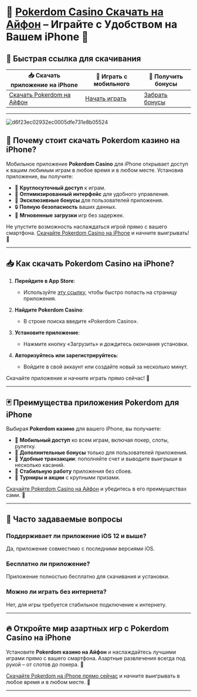 # 📱 [Pokerdom Casino Скачать на Айфон](https://brandplay.link/Bxg7SC7H) – Играйте с Удобством на Вашем iPhone 🎰

## 🔗 Быстрая ссылка для скачивания

| 📥 **Скачать приложение на iPhone** | 🚀 **Играть с мобильного** | 🎁 **Получить бонусы** |
|-------------------------------------|---------------------------|------------------------|
| [Скачать Pokerdom на Айфон](https://brandplay.link/Bxg7SC7H) | [Начать играть](https://brandplay.link/Bxg7SC7H) | [Забрать бонусы](https://brandplay.link/Bxg7SC7H) |

---
![d6f23ec02932ec0005dfe731e8b05524](https://github.com/user-attachments/assets/226f18f7-37c6-44b6-b01f-3726f3a23ae6)

## 🎯 Почему стоит скачать Pokerdom казино на iPhone?

Мобильное приложение **Pokerdom Casino** для iPhone открывает доступ к вашим любимым играм в любое время и в любом месте. Установив приложение, вы получите:

- 🎰 **Круглосуточный доступ** к играм.
- 📱 **Оптимизированный интерфейс** для удобного управления.
- 💎 **Эксклюзивные бонусы** для пользователей приложения.
- 🔒 **Полную безопасность** ваших данных.
- 🚀 **Мгновенные загрузки** игр без задержек.

Не упустите возможность наслаждаться игрой прямо с вашего смартфона. [Скачайте Pokerdom Casino на iPhone](https://brandplay.link/Bxg7SC7H) и начните выигрывать! 🎉

---

## 📥 Как скачать Pokerdom Casino на iPhone?

1. **Перейдите в App Store**:
   - Используйте [эту ссылку](https://brandplay.link/Bxg7SC7H), чтобы быстро попасть на страницу приложения.

2. **Найдите Pokerdom Casino**:
   - В строке поиска введите «Pokerdom Casino».

3. **Установите приложение**:
   - Нажмите кнопку «Загрузить» и дождитесь окончания установки.

4. **Авторизуйтесь или зарегистрируйтесь**:
   - Войдите в свой аккаунт или создайте новый за несколько минут.

Скачайте приложение и начните играть прямо сейчас! 🎲

---

## 🃏 Преимущества приложения Pokerdom для iPhone

Выбирая **Pokerdom казино** для вашего iPhone, вы получаете:

- 📱 **Мобильный доступ** ко всем играм, включая покер, слоты, рулетку.
- 🎁 **Дополнительные бонусы** только для пользователей приложения.
- 💸 **Удобные транзакции**: пополняйте счет и выводите выигрыши в несколько касаний.
- 🔄 **Стабильную работу** приложения без сбоев.
- 🚀 **Турниры и акции** с крупными призами.

[Скачайте Pokerdom Casino на Айфон](https://brandplay.link/Bxg7SC7H) и убедитесь в его преимуществах сами. 💎

---

## 🎰 Часто задаваемые вопросы

### Поддерживает ли приложение iOS 12 и выше?
Да, приложение совместимо с последними версиями iOS.

### Бесплатно ли приложение?
Приложение полностью бесплатно для скачивания и установки.

### Можно ли играть без интернета?
Нет, для игры требуется стабильное подключение к интернету.

---

## 🔥 Откройте мир азартных игр с Pokerdom Casino на iPhone

Установите **Pokerdom казино на Айфон** и наслаждайтесь лучшими играми прямо с вашего смартфона. Азартные развлечения всегда под рукой – от слотов до покера. 🎉

[Скачайте Pokerdom на iPhone прямо сейчас](https://brandplay.link/Bxg7SC7H) и начните выигрывать в любое время и в любом месте. 🚀

---


